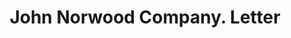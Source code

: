 ---
doi: 10.7916/D8001D7H
date_other: '1890'
date_other_textual: 1890-1899
form: correspondence
genre:
- Letters (correspondence)
name:
- John Norwood Company
object_in_context_url: https://biggert.cul.columbia.edu/items/view/ave_biggert_00820
subject_hierarchical_geographic:
- Paterson, New Jersey, United States
subject_name:
- John Norwood Company
title: John Norwood Company. Letter
sort_title: John Norwood Company. Letter
call_number: ave_biggert_00820
coordinates:
- 40.914746,-74.162826
pid: ave_biggert_00820
identifiers: ave_biggert_00820
thumbnail: false
permalink: /biggert/ave_biggert_00820/
layout: iiif-image-page
---